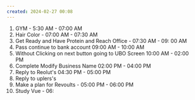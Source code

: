```yaml
---
created: 2024-02-27 00:08
---
```

1. GYM - 5:30 AM - 07:00 AM
2. Hair Color - 07:00 AM - 07:30 AM
3. Get Ready and Have Protein and Reach Office - 07:30 AM - 09: 00 AM
4. Pass continue to bank account 09:00 AM - 10:00 AM
5. Without Clicking on next button going to UBO Screen 10:00 AM - 02:00 PM
6. Complete Modify Business Name 02:00 PM - 04:00 PM
7. Reply to Reolut's 04:30 PM - 05:00 PM
8. Reply to uplers's
10. Make a plan for Revoults - 05:00 PM - 06:00 PM
11. Study Vue - 06:

